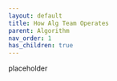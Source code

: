 ```yaml
---
layout: default
title: How Alg Team Operates
parent: Algorithm
nav_order: 1
has_children: true
---
```


placeholder